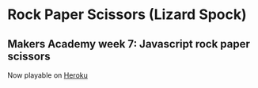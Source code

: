 Rock Paper Scissors (Lizard Spock)
===

Makers Academy week 7: Javascript rock paper scissors
---

Now playable on [Heroku](http://nox-rps.herokuapp.com)
